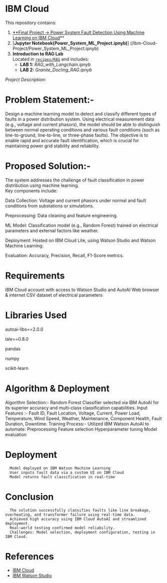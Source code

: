 # IBM Cloud

This repository contains:

1. [**Final Project → Power System Fault Detection Using Machine Learning on IBM Cloud](/Ibm-Cloud_Project/Project_Final.pdf)**  
2. [**Jupyter Notebook(Power_System_ML_Project.ipnyb)**] (/Ibm-Cloud-Project/Power_System_ML_Project.ipnyb)
3. **Introduction to RAG Lab**  
   Located in [`recipes/RAG`](recipes/RAG) and includes:
   - **LAB 1:** *RAG_with_Langchain.ipnyb*
   - **LAB 2:** *Granite_Docling_RAG.ipnyb*
  




*Project Description:*


# Problem Statement:-   
Design a machine learning model to detect and classify different types 
of faults in a power distribution system. Using electrical measurement data (e.g., 
voltage and current phasors), the model should be able to distinguish between 
normal operating conditions and various fault conditions (such as line-to-ground, 
line-to-line, or three-phase faults). The objective is to enable rapid and accurate fault 
identification, which is crucial for maintaining power grid stability and reliability. 

# Proposed Solution:-
The system addresses the challenge of fault classification in power distribution using machine learning.  
Key components include:    

Data Collection: Voltage and current phasors under normal and fault conditions from substations or simulations.  

Preprocessing: Data cleaning and feature engineering.  

ML Model: Classification model (e.g., Random Forest) trained on electrical parameters and external factors like weather.  

Deployment: Hosted on IBM Cloud Lite, using Watson Studio and Watson Machine Learning.  

Evaluation: Accuracy, Precision, Recall, F1-Score metrics.  



# Requirements
IBM Cloud account with access to Watson Studio and AutoAI
Web browser & internet
CSV dataset of electrical parameters

# Libraries Used
autoai-libs==2.0.0  

lale==0.8.0  

pandas  

numpy  

scikit-learn  


# Algorithm & Deployment
  Algorithm Selection:- Random Forest Classifier selected via IBM AutoAI for its superior accuracy and multi-class classification capabilities.
  Input Features :- Fault ID, Fault Location, Voltage, Current, Power Load, Temperature, Wind Speed, Weather, Maintenance, Component Health, Fault Duration, Downtime.
  Training Process:- 
      Utilized IBM Watson AutoAI to automate:
          Preprocessing
          Feature selection
          Hyperparameter tuning
          Model evaluation
# Deployment
      Model deployed on IBM Watson Machine Learning
      User inputs fault data via a custom UI on IBM Cloud
      Model returns fault classification in real-time

# Conclusion
      The solution successfully classifies faults like line breakage, overheating, and transformer failure using real-time data.
      Achieved high accuracy using IBM Cloud AutoAI and streamlined deployment.
      Real-world testing confirmed model reliability.
      Challenges: Model selection, deployment configuration, testing in IBM Cloud.

# References
      
- [IBM Cloud](https://cloud.ibm.com)
- [IBM Watson Studio](https://www.ibm.com/cloud/watson-studio)
